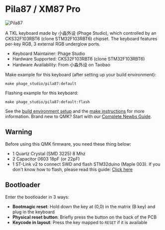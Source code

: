 # Pila87 / XM87 Pro

![Pila87](https://i.imgur.com/rLLJemMh.jpg)

A TKL keyboard made by 小淼外设 (Phage Studio), which controlled by an CKS32F103RBT6 (clone STM32F103RBT6) chipset. The keyboard features per-key RGB, 3 external RGB underglow ports.

* Keyboard Maintainer: Phage Studio
* Hardware Supported: CKS32F103RBT6 (clone STM32F103RBT6)
* Hardware Availability: From 小淼外设 on Taobao

Make example for this keyboard (after setting up your build environment):

    make phage_studio/pila87:default

Flashing example for this keyboard:

    make phage_studio/pila87:default:flash

See the [build environment setup](https://docs.qmk.fm/#/getting_started_build_tools) and the [make instructions](https://docs.qmk.fm/#/getting_started_make_guide) for more information. Brand new to QMK? Start with our [Complete Newbs Guide](https://docs.qmk.fm/#/newbs).

## Warning

Before using this QMK firmware, you need these thing below:

* 1 Quartz Crystal (SMD 3225) 8 Mhz
* 2 Capacitor 0603 18pF (or 22pF)
* 1 ST-Link v2 to connect SWD and flash STM32duino (Maple 003). If you don't know how to flash, please read this guide: [Click here](https://github.com/qmk/qmk_firmware/blob/master/docs/isp_flashing_guide.md#flashing-stm32duino-bootloader)

## Bootloader

Enter the bootloader in 3 ways:

* **Bootmagic reset**: Hold down the key at (0,0) in the matrix (B key) and plug in the keyboard
* **Physical reset button**: Briefly press the button on the back of the PCB
* **Keycode in layout**: Press the key mapped to `RESET` if it is available
